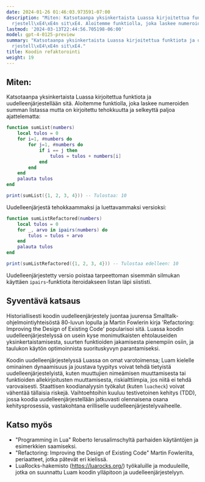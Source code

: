 ```yaml
---
date: 2024-01-26 01:46:03.973591-07:00
description: "Miten: Katsotaanpa yksinkertaista Luassa kirjoitettua funktiota ja uudelleenj\xE4\
  rjestell\xE4\xE4n sit\xE4. Aloitemme funktiolla, joka laskee numeroiden summan\u2026"
lastmod: '2024-03-13T22:44:56.705198-06:00'
model: gpt-4-0125-preview
summary: "Katsotaanpa yksinkertaista Luassa kirjoitettua funktiota ja uudelleenj\xE4\
  rjestell\xE4\xE4n sit\xE4."
title: Koodin refaktorointi
weight: 19
---
```


## Miten:
Katsotaanpa yksinkertaista Luassa kirjoitettua funktiota ja uudelleenjärjestellään sitä. Aloitemme funktiolla, joka laskee numeroiden summan listassa mutta on kirjoitettu tehokkuutta ja selkeyttä paljoa ajattelematta:

```Lua
function sumList(numbers)
    local tulos = 0
    for i=1, #numbers do
        for j=1, #numbers do
            if i == j then
                tulos = tulos + numbers[i]
            end
        end
    end
    palauta tulos
end

print(sumList({1, 2, 3, 4})) -- Tulostaa: 10
```

Uudelleenjärjestä tehokkaammaksi ja luettavammaksi versioksi:
```Lua
function sumListRefactored(numbers)
    local tulos = 0
    for _, arvo in ipairs(numbers) do
        tulos = tulos + arvo
    end
    palauta tulos
end

print(sumListRefactored({1, 2, 3, 4})) -- Tulostaa edelleen: 10
```

Uudelleenjärjestetty versio poistaa tarpeettoman sisemmän silmukan käyttäen `ipairs`-funktiota iteroidakseen listan läpi siististi.

## Syventävä katsaus
Historiallisesti koodin uudelleenjärjestely juontaa juurensa Smalltalk-ohjelmointiyhteisöstä 80-luvun lopulla ja Martin Fowlerin kirja 'Refactoring: Improving the Design of Existing Code' popularisoi sitä. Luassa koodin uudelleenjärjestelyssä on usein kyse monimutkaisten ehtolauseiden yksinkertaistamisesta, suurten funktioiden jakamisesta pienempiin osiin, ja taulukon käytön optimoinnista suorituskyvyn parantamiseksi.

Koodin uudelleenjärjestelyssä Luassa on omat varotoimensa; Luam kielelle ominainen dynaamisuus ja joustava tyypitys voivat tehdä tietyistä uudelleenjärjestelyistä, kuten muuttujien nimeämisen muuttamisesta tai funktioiden allekirjoitusten muuttamisesta, riskialttiimpia, jos niitä ei tehdä varovaisesti. Staattisen koodianalyysin työkalut (kuten `luacheck`) voivat vähentää tällaisia riskejä. Vaihtoehtoihin kuuluu testivetoinen kehitys (TDD), jossa koodia uudelleenjärjestellään jatkuvasti olennaisena osana kehitysprosessia, vastakohtana erilliselle uudelleenjärjestelyvaiheelle.

## Katso myös
- "Programming in Lua" Roberto Ierusalimschyltä parhaiden käytäntöjen ja esimerkkien saamiseksi.
- "Refactoring: Improving the Design of Existing Code" Martin Fowlerilta, periaatteet, jotka pätevät eri kielissä.
- LuaRocks-hakemisto (https://luarocks.org/) työkaluille ja moduuleille, jotka on suunnattu Luam koodin ylläpitoon ja uudelleenjärjestelyyn.
